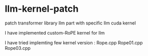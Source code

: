 # llm-kernel-patch
patch transformer library llm part with specific llm cuda kernel

I have implemented custom-RoPE kernel for llm 

I have tried implemting few kernel version :
Rope.cpp
Rope01.cpp
Rope03.cpp
